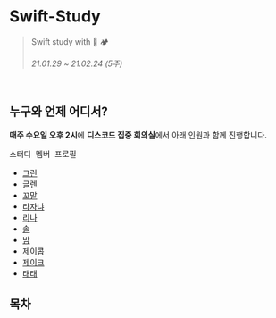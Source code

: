 # Swift-Study

> Swift study with 🐻 🏕
>
> <i>21.01.29 ~ 21.02.24 (5주)</i>

<br/>

## 누구와 언제 어디서?

**매주 수요일 오후 2시**에 **디스코드 집중 회의실**에서 아래 인원과 함께 진행합니다.

<kbd>스터디 멤버 프로필</kbd>

* [그린](https://github.com/GREENOVER)
* [글렌](https://github.com/iluxsm)
* [꼬말](https://github.com/hakju)
* [라자냐](https://github.com/wonhee009)
* [리나](https://github.com/lina0322)
* [솔](https://github.com/soleJin)
* [밤](https://github.com/hcooch2ch3)
* [제이콥](https://github.com/KyungminLeeDev)
* [제이크](https://github.com/jryoun1)
* [태태](https://github.com/uuu1101)

## 목차
